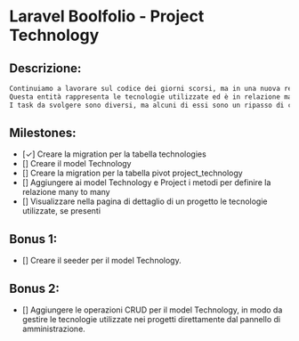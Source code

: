 # Laravel Boolfolio - Project Technology

## Descrizione:

```txt
Continuiamo a lavorare sul codice dei giorni scorsi, ma in una nuova repo e aggiungiamo una nuova entità Technology.
Questa entità rappresenta le tecnologie utilizzate ed è in relazione many to many con i progetti.
I task da svolgere sono diversi, ma alcuni di essi sono un ripasso di ciò che abbiamo fatto nelle lezioni dei giorni scorsi:
```

## Milestones:

<!-- &check; -->

-   [&check;] Creare la migration per la tabella technologies
-   [] Creare il model Technology
-   [] Creare la migration per la tabella pivot project_technology
-   [] Aggiungere ai model Technology e Project i metodi per definire la relazione many to many
-   [] Visualizzare nella pagina di dettaglio di un progetto le tecnologie utilizzate, se presenti

## Bonus 1:

-   [] Creare il seeder per il model Technology.

## Bonus 2:

-   [] Aggiungere le operazioni CRUD per il model Technology, in modo da gestire le tecnologie utilizzate nei progetti direttamente dal pannello di amministrazione.
